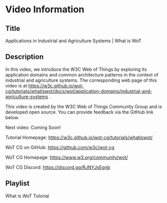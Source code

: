 # Video Information

## Title

Applications in Industrial and Agriculture Systems | What is WoT

## Description

In this video, we introduce the W3C Web of Things by exploring its application domains and common architecture patterns in the context of industrial and agriculture systems.
The corresponding web page of this video is at https://w3c.github.io/wot-cg/tutorials/whatiswot/docs/wot/application-domains/industrial-and-agriculture-systems .

This video is created by the W3C Web of Things Community Group and is developed open source. You can provide feedback via the GitHub link below.

Next video: Coming Soon!

Tutorial Homepage: https://w3c.github.io/wot-cg/tutorials/whatiswot/

WoT CG on GitHub: https://github.com/w3c/wot-cg

WoT CG Homepage: https://www.w3.org/community/wot/

WoT CG Discord: https://discord.gg/RJNYJsEgnb

## Playlist

What is WoT Tutorial